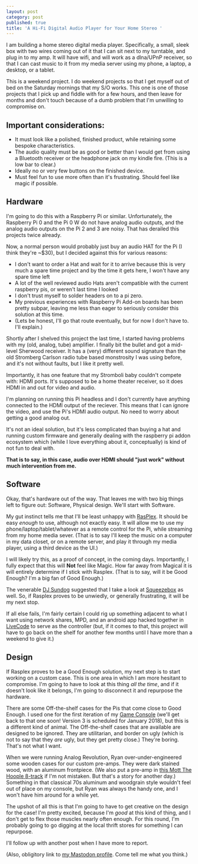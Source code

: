 ```yaml
---
layout: post
category: post
published: true
title: 'A Hi-Fi Digital Audio Player for Your Home Stereo '
---
```

I am building a home stereo digital media player. Specifically, a small, sleek box with two wires coming out of it that I can sit next to my turntable, and plug in to my amp. It will have wifi, and will work as a dlna/UPnP receiver, so that I can cast music to it from my media server using my phone, a laptop, a desktop, or a tablet.

This is a weekend project. I do weekend projects so that I get myself out of bed on the Saturday mornings that my S/O works. This one is one of those projects that I pick up and fiddle with for a few hours, and then leave for months and don't touch because of a dumb problem that I'm unwilling to compromise on.


## Important considerations: 

- It must look like a polished, finished product, while retaining some bespoke characteristics. 
- The audio quality must be as good or better than I would get from using a Bluetooth receiver or the headphone jack on my kindle fire. (This is a low bar to clear.) 
- Ideally no or very few buttons on the finished device. 
- Must feel fun to use more often than it's frustrating. Should feel like magic if possible.


## Hardware

I'm going to do this with a Raspberry Pi or similar. Unfortunately, the Raspberry Pi 0 and the Pi 0 W do not have analog audio outputs, and the analog audio outputs on the Pi 2 and 3 are noisy. That has derailed this projects twice already. 

Now, a normal person would probably just buy an audio HAT for the Pi (I think they're ~$30), but I decided against this for various reasons: 

- I don't want to order a Hat and wait for it to arrive because this is very much a spare time project and by the time it gets here, I won't have any spare time left
- A lot of the well reviewed audio Hats aren't compatible with the current raspberry pis, or weren't last time I looked 
- I don't trust myself to solder headers on to a pi zero.
- My previous experiences with Raspberry Pi Add-on boards has been pretty subpar, leaving me less than eager to seriously consider this solution at this time. 
- (Lets be honest, I'll go that route eventually, but for now I don't have to. I'll explain.) 

Shortly after I shelved this project the last time, I started having problems with my (old, analog, tube) amplifier. I finally bit the bullet and got a mid-level Sherwood receiver. It has a (very) different sound signature than the old Stromberg Carlson radio tube based monstrosity I was using before, and it's not without faults, but I like it pretty well. 

Importantly, it has one feature that my Stromboli baby couldn't compete with: HDMI ports. It's supposed to be a home theater receiver, so it does HDMI in and out for video and audio. 

I'm planning on running this Pi headless and I don't currently have anything connected to the HDMI output of the reciever. This means that I can ignore the video, and use the Pi's HDMI audio output. No need to worry about getting a good analog out. 

It's not an ideal solution, but it's less complicated than buying a hat and running custom firmware and generally dealing with the raspberry pi addon ecosystem which (while I love everything about it, conceptually) is kind of not fun to deal with. 

**That is to say, in this case, audio over HDMI should "just work" without much intervention from me.**

## Software

Okay, that's hardware out of the way. That leaves me with two big things left to figure out: Software, Physical design. We'll start with Software. 

My gut instinct tells me that I'll be least unhappy with [RasPlex](http://www.rasplex.com). It should be easy *enough* to use, although not exactly easy. It will allow me to use my phone/laptop/tablet/whatever as a remote control for the Pi, while streaming from my home media sever. (That is to say I'll keep the music on a computer in my data closet, or on a remote server, and play it through my media player, using a third device as the UI.) 

I will likely try this, as a proof of concept, in the coming days. Importantly, I fully expect that this will **Not** feel like Magic. How far away from Magical it is will entirely determine if I stick with Rasplex. (That is to say, will it be Good Enough? I'm a big fan of Good Enough.) 

The venerable [DJ Sundog](https://toot-lab.reclaim.technology/@djsundog) suggested that I take a look at [Squeezebox](https://opensource.com/article/17/5/squeeze-pi-audio) as well. So, if Rasplex proves to be unwiedly, or generally frustrating, it will be my next stop. 

If all else fails, I'm fairly certain I could rig up something adjacent to what I want using network shares, MPD, and an android app hacked together in [LiveCode](https://livecode.org/) to serve as the controller (but, if it comes to that, this project will have to go back on the shelf for another few months until I have more than a weekend to give it.) 

## Design 

If Rasplex proves to be a Good Enough solution, my next step is to start working on a custom case. This is one area in which I am more hesitant to compromise. I'm going to have to look at this thing *all the time*, and if it doesn't look like it belongs, I'm going to disconnect it and repurpose the hardware. 

There are some Off-the-shelf cases for the Pis that come close to Good Enough. I used one for the first iteration of my [Game Console](https://www.instagram.com/p/-7ImFwn8Ew/?taken-by=analogrevolution) (we'll get back to that one soon! Version 3 is scheduled for January 2018), but this is a different kind of animal. The Off-the-shelf cases that are available are designed to be ignored. They are utilitarian, and border on ugly (which is not to say that they *are* ugly, but they get pretty close.) They're boring. That's not what I want. 

When we were running Analog Revolution, Ryan over-under-engineered some wooden cases for our custom pre-amps. They were dark stained wood, with an aluminum frontpiece. (We also put a pre-amp in [this Mott The Hoople 8-track](https://www.instagram.com/p/nicl_dn8Cz/?taken-by=analogrevolution) if I'm not mistaken. But that's a story for another day.) Something in that classical 70s aluminum and woodgrain style wouldn't feel out of place on my console, but Ryan was always the handy one, and I won't have him around for a while yet. 

The upshot of all this is that I'm going to have to get creative on the design for the case! I'm pretty excited, because I'm *good* at this kind of thing, and I don't get to flex those muscles nearly often enough. For this round, I'm probably going to go digging at the local thrift stores for something I can repurpose. 

I'll follow up with another post when I have more to report. 

(Also, obligitory link to [my Mastodon profile](https://retro.social/@ajroach42). Come tell me what you think.)

